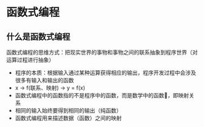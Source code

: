# 函数式编程
## 什么是函数式编程
函数式编程的思维方式：把现实世界的事物和事物之间的联系抽象到程序世界（对运算过程进行抽象）
+ 程序的本质：根据输入通过某种运算获得相应的输出，程序开发过程中会涉及很多有输入和输出的函数
+ x -> f(联系、映射) -> y = f(x)
+ 函数式编程中的函数指的不是程序中的函数，而是数学中的函数，即映射关系
+ 相同的输入始终要得到相同的输出（纯函数）
+ 函数式编程用来描述数据（函数）之间的映射

